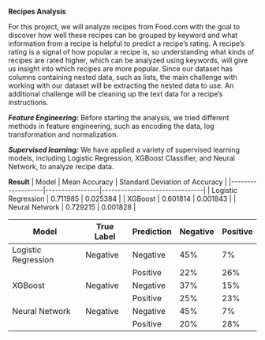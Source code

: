 **Recipes Analysis**

For this project, we will analyze recipes from Food.com with the goal to discover how well these recipes can be grouped by keyword and what information from a recipe is helpful to predict a recipe’s rating. A recipe’s rating is a signal of how popular a recipe is, so understanding what kinds of recipes are rated higher, which can be analyzed using keywords, will give us insight into which recipes are more popular. Since our dataset has columns containing nested data, such as lists, the main challenge with working with our dataset will be extracting the nested data to use. An additional challenge will be cleaning up the text data for a recipe’s instructions.

***Feature Engineering:***
Before starting the analysis, we tried different methods in feature engineering, such as encoding the data, log transformation and normalization. 

***Supervised learning:***
We have applied a variety of supervised learning models, including Logistic Regression, XGBoost Classifier, and Neural Network, to analyze recipe data.

****Result****
| Model             | Mean Accuracy   | Standard Deviation of Accuracy |
|-------------------|-----------------|--------------------------------|
| Logistic Regression | 0.711985      | 0.025384                       |
| XGBoost           | 0.601814        | 0.001843                       |
| Neural Network    | 0.729215        | 0.001828                       |

| Model               | True Label | Prediction | Negative | Positive |
|---------------------|------------|------------|----------|----------|
| Logistic Regression | Negative   | Negative   | 45%      | 7%       |
|                     |            | Positive   | 22%      | 26%      |
| XGBoost             | Negative   | Negative   | 37%      | 15%      |
|                     |            | Positive   | 25%      | 23%      |
| Neural Network      | Negative   | Negative   | 45%      | 7%       |
|                     |            | Positive   | 20%      | 28%      |
